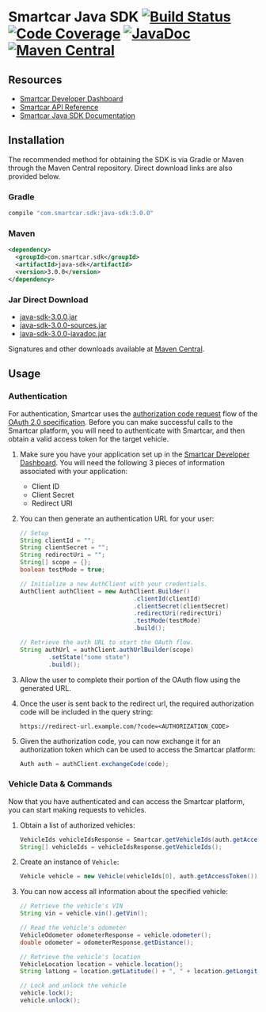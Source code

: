 # Smartcar Java SDK [![Build Status][ci-image]][ci-url] [![Code Coverage][coverage-image]][coverage-url] [![JavaDoc][javadoc-image]][javadoc-url] [![Maven Central](https://img.shields.io/maven-central/v/com.smartcar.sdk/java-sdk.svg?label=Maven%20Central)](https://search.maven.org/search?q=g:%22com.smartcar.sdk%22%20AND%20a:%22java-sdk%22)

## Resources
 * [Smartcar Developer Dashboard][smartcar-developer]
 * [Smartcar API Reference][smartcar-docs-api]
 * [Smartcar Java SDK Documentation][smartcar-sdk-javadoc]

## Installation
The recommended method for obtaining the SDK is via Gradle or Maven through the Maven Central repository. Direct download links are also provided below.

### Gradle
```groovy
compile "com.smartcar.sdk:java-sdk:3.0.0"
```

### Maven
```xml
<dependency>
  <groupId>com.smartcar.sdk</groupId>
  <artifactId>java-sdk</artifactId>
  <version>3.0.0</version>
</dependency>
```

### Jar Direct Download
* [java-sdk-3.0.0.jar](https://search.maven.org/remotecontent?filepath=com/smartcar/sdk/java-sdk/3.0.0/java-sdk-3.0.0.jar)
* [java-sdk-3.0.0-sources.jar](https://search.maven.org/remotecontent?filepath=com/smartcar/sdk/java-sdk/3.0.0/java-sdk-3.0.0-sources.jar)
* [java-sdk-3.0.0-javadoc.jar](https://search.maven.org/remotecontent?filepath=com/smartcar/sdk/java-sdk/3.0.0/java-sdk-3.0.0-javadoc.jar)

Signatures and other downloads available at [Maven Central](https://search.maven.org/artifact/com.smartcar.sdk/java-sdk/3.0.0/jar).

## Usage

### Authentication
For authentication, Smartcar uses the [authorization code request][1] flow of
the [OAuth 2.0 specification][2]. Before you can make successful calls to the
Smartcar platform, you will need to authenticate with Smartcar, and then obtain
a valid access token for the target vehicle.



1.  Make sure you have your application set up in the
    [Smartcar Developer Dashboard][smartcar-developer]. You will need the following 3 pieces of
    information associated with your application:
    * Client ID
    * Client Secret
    * Redirect URI
2.  You can then generate an authentication URL for your user:

    ```java
    // Setup
    String clientId = "";
    String clientSecret = "";
    String redirectUri = "";
    String[] scope = {};
    boolean testMode = true;

    // Initialize a new AuthClient with your credentials.
    AuthClient authClient = new AuthClient.Builder()
                                    .clientId(clientId)
                                    .clientSecret(clientSecret)
                                    .redirectUri(redirectUri)
                                    .testMode(testMode)
                                    .build();

    // Retrieve the auth URL to start the OAuth flow.
    String authUrl = authClient.authUrlBuilder(scope)
            .setState("some state")
            .build();
    ```

3.  Allow the user to complete their portion of the OAuth flow using the
    generated URL.

4.  Once the user is sent back to the redirect url, the required
    authorization code will be included in the query string:

    `https://redirect-url.example.com/?code=<AUTHORIZATION_CODE>`

5.  Given the authorization code, you can now exchange it for an authorization
    token which can be used to access the Smartcar platform:

    ```java
    Auth auth = authClient.exchangeCode(code);
    ```

### Vehicle Data & Commands
Now that you have authenticated and can access the Smartcar platform, you can
start making requests to vehicles.

1.  Obtain a list of authorized vehicles:

    ```java
    VehicleIds vehicleIdsResponse = Smartcar.getVehicleIds(auth.getAccessToken());
    String[] vehicleIds = vehicleIdsResponse.getVehicleIds();
    ```

2.  Create an instance of `Vehicle`:

    ```java
    Vehicle vehicle = new Vehicle(vehicleIds[0], auth.getAccessToken());
    ```

3.  You can now access all information about the specified vehicle:

    ```java
    // Retrieve the vehicle's VIN
    String vin = vehicle.vin().getVin();

    // Read the vehicle's odometer
    VehicleOdometer odometerResponse = vehicle.odometer();
    double odometer = odometerResponse.getDistance();

    // Retrieve the vehicle's location
    VehicleLocation location = vehicle.location();
    String latLong = location.getLatitude() + ", " + location.getLongitude();

    // Lock and unlock the vehicle
    vehicle.lock();
    vehicle.unlock();
    ```

[1]: https://tools.ietf.org/html/rfc6749#section-1.3.1
[2]: https://tools.ietf.org/html/rfc6749

[smartcar-developer]: https://developer.smartcar.com
[smartcar-docs-api]: https://smartcar.com/docs
[smartcar-sdk-javadoc]: https://smartcar.github.io/java-sdk

[ci-image]: https://travis-ci.com/smartcar/java-sdk.svg?token=jMbuVtXPGeJMPdsn7RQ5&branch=master
[ci-url]: https://travis-ci.com/smartcar/java-sdk
[coverage-image]: https://codecov.io/gh/smartcar/java-sdk/branch/master/graph/badge.svg?token=nZAITx7w3X
[coverage-url]: https://codecov.io/gh/smartcar/java-sdk
[javadoc-image]: https://img.shields.io/badge/javadoc-2.8.2-brightgreen.svg
[javadoc-url]: https://smartcar.github.io/java-sdk
